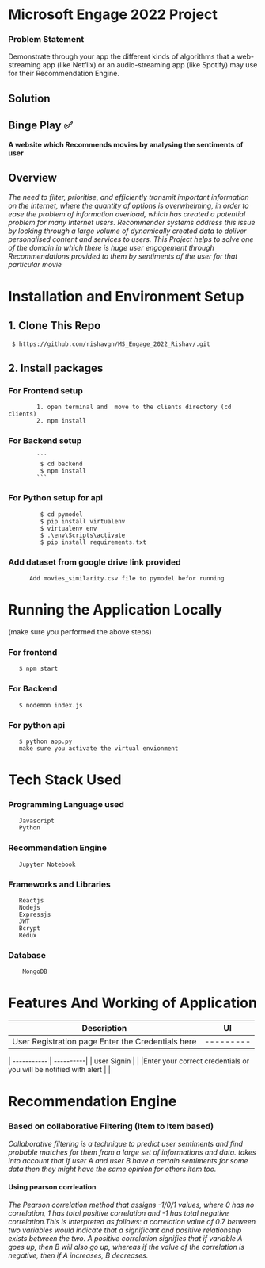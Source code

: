 # Microsoft Engage 2022 Project

### Problem Statement
Demonstrate through your app the different kinds of algorithms that a web-streaming app (like Netflix) or an audio-streaming app (like Spotify) may use for their Recommendation Engine.

## Solution 
## Binge Play  :white_check_mark:
**A website which Recommends movies by analysing the sentiments of user**

## Overview
_The need to filter, prioritise, and efficiently transmit important information on the Internet, where the quantity of options is overwhelming, in order to ease the problem of information overload, which has created a potential problem for many Internet users. Recommender systems address this issue by looking through a large volume of dynamically created data to deliver personalised content and services to users._
_This Project helps to solve one of the domain in which there is huge user engagement through Recommendations provided to them by sentiments of the user for that particular movie_


# Installation and Environment Setup

## 1. Clone This Repo
  
     $ https://github.com/rishavgn/MS_Engage_2022_Rishav/.git
  
  
## 2. Install packages
###     For Frontend setup
     
            1. open terminal and  move to the clients directory (cd clients)
            2. npm install
               
      
###     For Backend setup
            ```
             $ cd backend
             $ npm install
            ```
###    For Python setup for api 
             $ cd pymodel
             $ pip install virtualenv
             $ virtualenv env
             $ .\env\Scripts\activate
             $ pip install requirements.txt
             
###     Add dataset from google drive link provided 
          Add movies_similarity.csv file to pymodel befor running
          
          
# Running the Application Locally 
 (make sure you performed the above steps)

  ### For frontend   
       $ npm start
  ### For Backend
       $ nodemon index.js
   ### For python api
       $ python app.py
       make sure you activate the virtual envionment
                         

# Tech Stack Used

   ### Programming Language used
       Javascript
       Python
       
   ### Recommendation Engine
       Jupyter Notebook
       
   ### Frameworks and Libraries
       Reactjs
       Nodejs
       Expressjs
       JWT
       Bcrypt
       Redux
       
   ### Database 
        MongoDB
        
        
        
# Features And Working of Application

 | Description |    UI     |
 | ----------  | --------- |
 | User Registration page Enter the Credentials here  | --------- |

 | ----------- | ----------|
 | user Signin |        |
 |Enter your correct credentials or you will be notified with alert |      |
 
 # Recommendation Engine
   ### Based on collaborative Filtering (Item to Item based)
   _Collaborative filtering is a technique to predict user sentiments and find probable matches for them from a
   large set of informations and data.  takes into account that if user A and user B have a certain 
   sentiments for some data then they might have the same opinion for others item too._
        
   #### Using pearson corrleation
  _The Pearson correlation method that assigns -1/0/1 values, where 0 has no correlation, 1 has total
   positive correlation and -1 has total negative correlation.This is interpreted as follows: a correlation
   value of 0.7 between two variables would indicate that a significant and positive relationship 
   exists between the two. A positive correlation signifies that if variable A goes up, then B 
   will also go up, whereas if the value of the correlation is negative, then if A increases, B
   decreases._
       
   
 

